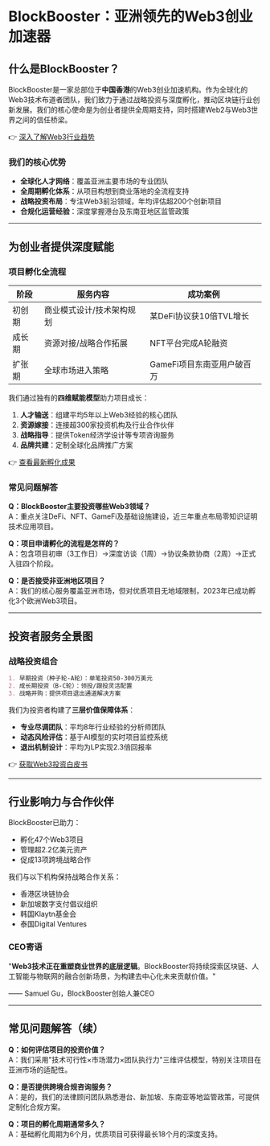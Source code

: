 # BlockBooster：亚洲领先的Web3创业加速器

## 什么是BlockBooster？

BlockBooster是一家总部位于**中国香港**的Web3创业加速机构。作为全球化的Web3技术布道者团队，我们致力于通过战略投资与深度孵化，推动区块链行业创新发展。我们的核心使命是为创业者提供全周期支持，同时搭建Web2与Web3世界之间的信任桥梁。

👉 [深入了解Web3行业趋势](https://bit.ly/okx_welcome)

### 我们的核心优势
- **全球化人才网络**：覆盖亚洲主要市场的专业团队
- **全周期孵化体系**：从项目构想到商业落地的全流程支持
- **战略投资布局**：专注Web3前沿领域，年均评估超200个创新项目
- **合规化运营经验**：深度掌握港台及东南亚地区监管政策

---

## 为创业者提供深度赋能

### 项目孵化全流程

| 阶段 | 服务内容 | 成功案例 |
|------|----------|----------|
| 初创期 | 商业模式设计/技术架构规划 | 某DeFi协议获10倍TVL增长 |
| 成长期 | 资源对接/战略合作拓展 | NFT平台完成A轮融资 |
| 扩张期 | 全球市场进入策略 | GameFi项目东南亚用户破百万 |

我们通过独有的**四维赋能模型**助力项目成长：
1. **人才输送**：组建平均5年以上Web3经验的核心团队
2. **资源嫁接**：连接超300家投资机构及行业合作伙伴
3. **战略指导**：提供Token经济学设计等专项咨询服务
4. **品牌共建**：定制全球化品牌推广方案

👉 [查看最新孵化成果](https://bit.ly/okx_welcome)

### 常见问题解答

**Q：BlockBooster主要投资哪些Web3领域？**  
A：重点关注DeFi、NFT、GameFi及基础设施建设，近三年重点布局零知识证明技术应用项目。

**Q：项目申请孵化的流程是怎样的？**  
A：包含项目初审（3工作日）→深度访谈（1周）→协议条款协商（2周）→正式入驻四个阶段。

**Q：是否接受非亚洲地区项目？**  
A：我们的核心服务覆盖亚洲市场，但对优质项目无地域限制，2023年已成功孵化3个欧洲Web3项目。

---

## 投资者服务全景图

### 战略投资组合

```markdown
1. 早期投资（种子轮-A轮）：单笔投资50-300万美元
2. 成长期投资（B-C轮）：领投/跟投灵活配置
3. 战略并购：提供项目退出通道解决方案
```

我们为投资者构建了**三层价值保障体系**：
- **专业尽调团队**：平均8年行业经验的分析师团队
- **动态风险评估**：基于AI模型的实时项目监控系统
- **退出机制设计**：平均为LP实现2.3倍回报率

👉 [获取Web3投资白皮书](https://bit.ly/okx_welcome)

---

## 行业影响力与合作伙伴

BlockBooster已助力：
- 孵化47个Web3项目
- 管理超2.2亿美元资产
- 促成13项跨境战略合作

我们与以下机构保持战略合作关系：
- 香港区块链协会
- 新加坡数字支付倡议组织
- 韩国Klaytn基金会
- 泰国Digital Ventures

### CEO寄语

"**Web3技术正在重塑商业世界的底层逻辑**。BlockBooster将持续探索区块链、人工智能与物联网的融合创新场景，为构建去中心化未来贡献价值。"

—— Samuel Gu，BlockBooster创始人兼CEO

---

## 常见问题解答（续）

**Q：如何评估项目的投资价值？**  
A：我们采用"技术可行性×市场潜力×团队执行力"三维评估模型，特别关注项目在亚洲市场的适配性。

**Q：是否提供跨境合规咨询服务？**  
A：是的，我们的法律顾问团队熟悉港台、新加坡、东南亚等地监管政策，可提供定制化合规方案。

**Q：项目的孵化周期通常多久？**  
A：基础孵化周期为6个月，优质项目可获得最长18个月的深度支持。